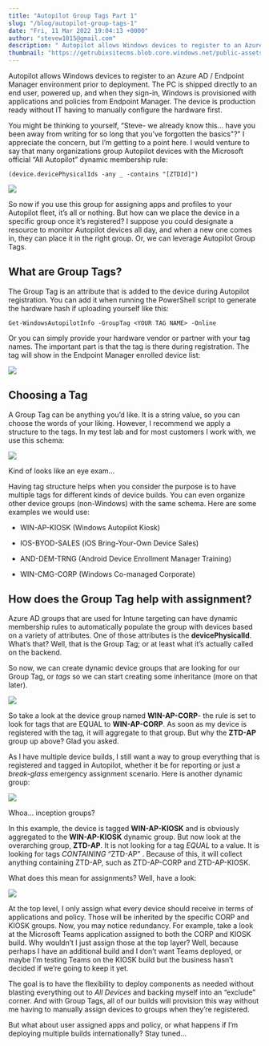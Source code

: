 ```yaml
---
title: "Autopilot Group Tags Part 1"
slug: "/blog/autopilot-group-tags-1"
date: "Fri, 11 Mar 2022 19:04:13 +0000"
author: "stevew1015@gmail.com"
description: " Autopilot allows Windows devices to register to an Azure AD / Endpoint Manager environment prior to deployment. The PC is shipped directly to an end user, powered up, and when they sign-in, Windows is provisioned with applications and policies from Endpoint Manager. The device is production"
thumbnail: "https://getrubixsitecms.blob.core.windows.net/public-assets/content/v1/logo512.png"
---
```


Autopilot allows Windows devices to register to an Azure AD / Endpoint Manager environment prior to deployment. The PC is shipped directly to an end user, powered up, and when they sign-in, Windows is provisioned with applications and policies from Endpoint Manager. The device is production ready without IT having to manually configure the hardware first.

You might be thinking to yourself, “Steve- we already know this… have you been away from writing for so long that you’ve forgotten the basics"?” I appreciate the concern, but I’m getting to a point here. I would venture to say that many organizations group Autopilot devices with the Microsoft official “All Autopilot” dynamic membership rule:

```
(device.devicePhysicalIds -any _ -contains "[ZTDId]")
```

![](https://getrubixsitecms.blob.core.windows.net/public-assets/content/v1/5dd365a31aa1fd743bc30b8e/c6ba0471-8535-4a8f-9eed-d5b3711379f2/All+Autopilot.png)

So now if you use this group for assigning apps and profiles to your Autopilot fleet, it’s all or nothing. But how can we place the device in a specific group once it’s registered? I suppose you could designate a resource to monitor Autopilot devices all day, and when a new one comes in, they can place it in the right group. Or, we can leverage Autopilot Group Tags.

What are Group Tags?
--------------------

The Group Tag is an attribute that is added to the device during Autopilot registration. You can add it when running the PowerShell script to generate the hardware hash if uploading yourself like this:

```
Get-WindowsAutopilotInfo -GroupTag <YOUR TAG NAME> -Online
```

Or you can simply provide your hardware vendor or partner with your tag names. The important part is that the tag is there during registration. The tag will show in the Endpoint Manager enrolled device list:

![](https://getrubixsitecms.blob.core.windows.net/public-assets/content/v1/5dd365a31aa1fd743bc30b8e/d5057a33-b48a-409f-91b8-2218312965d1/Screenshot+2022-03-11+135800.png)

Choosing a Tag
--------------

A Group Tag can be anything you’d like. It is a string value, so you can choose the words of your liking. However, I recommend we apply a structure to the tags. In my test lab and for most customers I work with, we use this schema:

![](https://getrubixsitecms.blob.core.windows.net/public-assets/content/v1/5dd365a31aa1fd743bc30b8e/d2815be6-242e-43a9-b25c-390f04baf50e/schema.png)

Kind of looks like an eye exam…

Having tag structure helps when you consider the purpose is to have multiple tags for different kinds of device builds. You can even organize other device groups (non-Windows) with the same schema. Here are some examples we would use:

-   WIN-AP-KIOSK (Windows Autopilot Kiosk)
    
-   IOS-BYOD-SALES (iOS Bring-Your-Own Device Sales)
    
-   AND-DEM-TRNG (Android Device Enrollment Manager Training)
    
-   WIN-CMG-CORP (Windows Co-managed Corporate)
    

How does the Group Tag help with assignment?
--------------------------------------------

Azure AD groups that are used for Intune targeting can have dynamic membership rules to automatically populate the group with devices based on a variety of attributes. One of those attributes is the **devicePhysicalId**. What’s that? Well, that is the Group Tag; or at least what it’s actually called on the backend.

So now, we can create dynamic device groups that are looking for our Group Tag, or _tags_ so we can start creating some inheritance (more on that later).

![](https://getrubixsitecms.blob.core.windows.net/public-assets/content/v1/5dd365a31aa1fd743bc30b8e/77e97fac-ea3f-4fc6-aaf1-222eb319f0cb/WIN-AP-CORP.png)

So take a look at the device group named **WIN-AP-CORP**\- the rule is set to look for tags that are EQUAL to **WIN-AP-CORP**. As soon as my device is registered with the tag, it will aggregate to that group. But why the **ZTD-AP** group up above? Glad you asked.

As I have multiple device builds, I still want a way to group everything that is registered and tagged in Autopilot, whether it be for reporting or just a _break-glass_ emergency assignment scenario. Here is another dynamic group:

![](https://getrubixsitecms.blob.core.windows.net/public-assets/content/v1/5dd365a31aa1fd743bc30b8e/2dd8b77f-c1f6-43d3-a018-38278038b5c4/kiosk.png)

Whoa… inception groups?

In this example, the device is tagged **WIN-AP-KIOSK** and is obviously aggregated to the **WIN-AP-KIOSK** dynamic group. But now look at the overarching group, **ZTD-AP**. It is not looking for a tag _EQUAL_ to a value. It is looking for tags _CONTAINING_ “ZTD-AP” . Because of this, it will collect anything containing ZTD-AP, such as ZTD-AP-CORP and ZTD-AP-KIOSK.

What does this mean for assignments? Well, have a look:

![](https://getrubixsitecms.blob.core.windows.net/public-assets/content/v1/5dd365a31aa1fd743bc30b8e/31b24e31-8c86-4058-9380-ba6e45959123/final.png)

At the top level, I only assign what every device should receive in terms of applications and policy. Those will be inherited by the specific CORP and KIOSK groups. Now, you may notice redundancy. For example, take a look at the Microsoft Teams application assigned to both the CORP and KIOSK build. Why wouldn’t I just assign those at the top layer? Well, because perhaps I have an additional build and I don’t want Teams deployed, or maybe I’m testing Teams on the KIOSK build but the business hasn’t decided if we’re going to keep it yet.

The goal is to have the flexibility to deploy components as needed without blasting everything out to _All Devices_ and backing myself into an “exclude” corner. And with Group Tags, all of our builds will provision this way without me having to manually assign devices to groups when they’re registered.

But what about user assigned apps and policy, or what happens if I’m deploying multiple builds internationally? Stay tuned…
